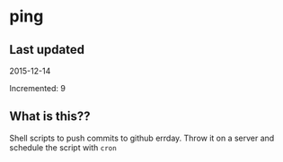 # ping

## Last updated
2015-12-14

Incremented: 9

## What is this?? 
Shell scripts to push commits to github errday. Throw it on a server and schedule the script with `cron`
